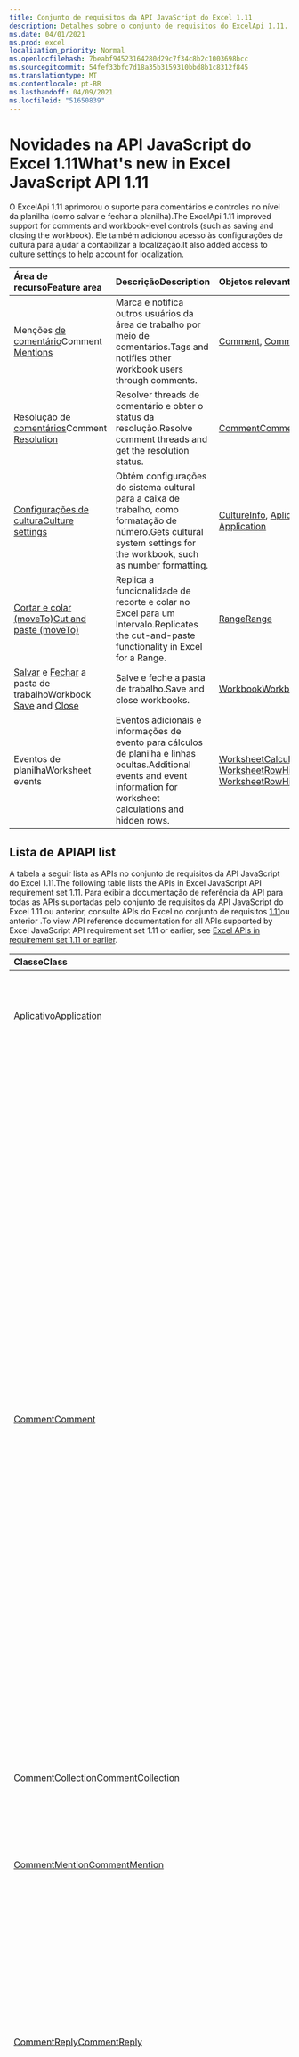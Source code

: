 ```yaml
---
title: Conjunto de requisitos da API JavaScript do Excel 1.11
description: Detalhes sobre o conjunto de requisitos do ExcelApi 1.11.
ms.date: 04/01/2021
ms.prod: excel
localization_priority: Normal
ms.openlocfilehash: 7beabf94523164280d29c7f34c8b2c1003698bcc
ms.sourcegitcommit: 54fef33bfc7d18a35b3159310bbd8b1c8312f845
ms.translationtype: MT
ms.contentlocale: pt-BR
ms.lasthandoff: 04/09/2021
ms.locfileid: "51650839"
---
```

# <a name="whats-new-in-excel-javascript-api-111"></a><span data-ttu-id="a164d-103">Novidades na API JavaScript do Excel 1.11</span><span class="sxs-lookup"><span data-stu-id="a164d-103">What's new in Excel JavaScript API 1.11</span></span>

<span data-ttu-id="a164d-104">O ExcelApi 1.11 aprimorou o suporte para comentários e controles no nível da planilha (como salvar e fechar a planilha).</span><span class="sxs-lookup"><span data-stu-id="a164d-104">The ExcelApi 1.11 improved support for comments and workbook-level controls (such as saving and closing the workbook).</span></span> <span data-ttu-id="a164d-105">Ele também adicionou acesso às configurações de cultura para ajudar a contabilizar a localização.</span><span class="sxs-lookup"><span data-stu-id="a164d-105">It also added access to culture settings to help account for localization.</span></span>

| <span data-ttu-id="a164d-106">Área de recurso</span><span class="sxs-lookup"><span data-stu-id="a164d-106">Feature area</span></span> | <span data-ttu-id="a164d-107">Descrição</span><span class="sxs-lookup"><span data-stu-id="a164d-107">Description</span></span> | <span data-ttu-id="a164d-108">Objetos relevantes</span><span class="sxs-lookup"><span data-stu-id="a164d-108">Relevant objects</span></span> |
|:--- |:--- |:--- |
| <span data-ttu-id="a164d-109">Menções [de comentário](../../excel/excel-add-ins-comments.md#mentions)</span><span class="sxs-lookup"><span data-stu-id="a164d-109">Comment [Mentions](../../excel/excel-add-ins-comments.md#mentions)</span></span> |<span data-ttu-id="a164d-110">Marca e notifica outros usuários da área de trabalho por meio de comentários.</span><span class="sxs-lookup"><span data-stu-id="a164d-110">Tags and notifies other workbook users through comments.</span></span> | <span data-ttu-id="a164d-111">[Comment](/javascript/api/excel/excel.comment), [CommentRichContent](/javascript/api/excel/excel.commentrichcontent)</span><span class="sxs-lookup"><span data-stu-id="a164d-111">[Comment](/javascript/api/excel/excel.comment), [CommentRichContent](/javascript/api/excel/excel.commentrichcontent)</span></span> |
| <span data-ttu-id="a164d-112">Resolução de [comentários](../../excel/excel-add-ins-comments.md#resolve-comment-threads)</span><span class="sxs-lookup"><span data-stu-id="a164d-112">Comment [Resolution](../../excel/excel-add-ins-comments.md#resolve-comment-threads)</span></span> | <span data-ttu-id="a164d-113">Resolver threads de comentário e obter o status da resolução.</span><span class="sxs-lookup"><span data-stu-id="a164d-113">Resolve comment threads and get the resolution status.</span></span> | [<span data-ttu-id="a164d-114">Comment</span><span class="sxs-lookup"><span data-stu-id="a164d-114">Comment</span></span>](/javascript/api/excel/excel.comment) |
| [<span data-ttu-id="a164d-115">Configurações de cultura</span><span class="sxs-lookup"><span data-stu-id="a164d-115">Culture settings</span></span>](../../excel/excel-add-ins-workbooks.md#access-application-culture-settings) | <span data-ttu-id="a164d-116">Obtém configurações do sistema cultural para a caixa de trabalho, como formatação de número.</span><span class="sxs-lookup"><span data-stu-id="a164d-116">Gets cultural system settings for the workbook, such as number formatting.</span></span> | <span data-ttu-id="a164d-117">[CultureInfo](/javascript/api/excel/excel.cultureinfo), [Aplicativo NumberFormatInfo](/javascript/api/excel/excel.numberformatinfo) [](/javascript/api/excel/excel.application)</span><span class="sxs-lookup"><span data-stu-id="a164d-117">[CultureInfo](/javascript/api/excel/excel.cultureinfo), [NumberFormatInfo](/javascript/api/excel/excel.numberformatinfo) [Application](/javascript/api/excel/excel.application)</span></span> |
| [<span data-ttu-id="a164d-118">Cortar e colar (moveTo)</span><span class="sxs-lookup"><span data-stu-id="a164d-118">Cut and paste (moveTo)</span></span>](../../excel/excel-add-ins-ranges-cut-copy-paste.md) | <span data-ttu-id="a164d-119">Replica a funcionalidade de recorte e colar no Excel para um Intervalo.</span><span class="sxs-lookup"><span data-stu-id="a164d-119">Replicates the cut-and-paste functionality in Excel for a Range.</span></span> | [<span data-ttu-id="a164d-120">Range</span><span class="sxs-lookup"><span data-stu-id="a164d-120">Range</span></span>](/javascript/api/excel/excel.range) |
| <span data-ttu-id="a164d-121">[Salvar](../../excel/excel-add-ins-workbooks.md#save-the-workbook) e [Fechar](../../excel/excel-add-ins-workbooks.md#close-the-workbook) a pasta de trabalho</span><span class="sxs-lookup"><span data-stu-id="a164d-121">Workbook [Save](../../excel/excel-add-ins-workbooks.md#save-the-workbook) and [Close](../../excel/excel-add-ins-workbooks.md#close-the-workbook)</span></span> | <span data-ttu-id="a164d-122">Salve e feche a pasta de trabalho.</span><span class="sxs-lookup"><span data-stu-id="a164d-122">Save and close workbooks.</span></span> | [<span data-ttu-id="a164d-123">Workbook</span><span class="sxs-lookup"><span data-stu-id="a164d-123">Workbook</span></span>](/javascript/api/excel/excel.workbook) |
| <span data-ttu-id="a164d-124">Eventos de planilha</span><span class="sxs-lookup"><span data-stu-id="a164d-124">Worksheet events</span></span> | <span data-ttu-id="a164d-125">Eventos adicionais e informações de evento para cálculos de planilha e linhas ocultas.</span><span class="sxs-lookup"><span data-stu-id="a164d-125">Additional events and event information for worksheet calculations and hidden rows.</span></span> | <span data-ttu-id="a164d-126">[WorksheetCalculatedEventArgs](/javascript/api/excel/excel.worksheetcalculatedeventargs), [WorksheetRowHiddenChangedEventArgs](/javascript/api/excel/excel.worksheetrowhiddenchangedeventargs)</span><span class="sxs-lookup"><span data-stu-id="a164d-126">[WorksheetCalculatedEventArgs](/javascript/api/excel/excel.worksheetcalculatedeventargs), [WorksheetRowHiddenChangedEventArgs](/javascript/api/excel/excel.worksheetrowhiddenchangedeventargs)</span></span> |

## <a name="api-list"></a><span data-ttu-id="a164d-127">Lista de API</span><span class="sxs-lookup"><span data-stu-id="a164d-127">API list</span></span>

<span data-ttu-id="a164d-128">A tabela a seguir lista as APIs no conjunto de requisitos da API JavaScript do Excel 1.11.</span><span class="sxs-lookup"><span data-stu-id="a164d-128">The following table lists the APIs in Excel JavaScript API requirement set 1.11.</span></span> <span data-ttu-id="a164d-129">Para exibir a documentação de referência da API para todas as APIs suportadas pelo conjunto de requisitos da API JavaScript do Excel 1.11 ou anterior, consulte APIs do Excel no conjunto de requisitos [1.11](/javascript/api/excel?view=excel-js-1.11&preserve-view=true)ou anterior .</span><span class="sxs-lookup"><span data-stu-id="a164d-129">To view API reference documentation for all APIs supported by Excel JavaScript API requirement set 1.11 or earlier, see [Excel APIs in requirement set 1.11 or earlier](/javascript/api/excel?view=excel-js-1.11&preserve-view=true).</span></span>

| <span data-ttu-id="a164d-130">Classe</span><span class="sxs-lookup"><span data-stu-id="a164d-130">Class</span></span> | <span data-ttu-id="a164d-131">Campos</span><span class="sxs-lookup"><span data-stu-id="a164d-131">Fields</span></span> | <span data-ttu-id="a164d-132">Descrição</span><span class="sxs-lookup"><span data-stu-id="a164d-132">Description</span></span> |
|:---|:---|:---|
|[<span data-ttu-id="a164d-133">Aplicativo</span><span class="sxs-lookup"><span data-stu-id="a164d-133">Application</span></span>](/javascript/api/excel/excel.application)|[<span data-ttu-id="a164d-134">cultureInfo</span><span class="sxs-lookup"><span data-stu-id="a164d-134">cultureInfo</span></span>](/javascript/api/excel/excel.application#cultureinfo)|<span data-ttu-id="a164d-135">Fornece informações com base nas configurações atuais de cultura do sistema.</span><span class="sxs-lookup"><span data-stu-id="a164d-135">Provides information based on current system culture settings.</span></span>|
||[<span data-ttu-id="a164d-136">decimalSeparator</span><span class="sxs-lookup"><span data-stu-id="a164d-136">decimalSeparator</span></span>](/javascript/api/excel/excel.application#decimalseparator)|<span data-ttu-id="a164d-137">Obtém a cadeia de caracteres usada como separador decimal para valores numéricos.</span><span class="sxs-lookup"><span data-stu-id="a164d-137">Gets the string used as the decimal separator for numeric values.</span></span>|
||[<span data-ttu-id="a164d-138">thousandsSeparator</span><span class="sxs-lookup"><span data-stu-id="a164d-138">thousandsSeparator</span></span>](/javascript/api/excel/excel.application#thousandsseparator)|<span data-ttu-id="a164d-139">Obtém a cadeia de caracteres usada para separar grupos de dígitos à esquerda do decimal para valores numéricos.</span><span class="sxs-lookup"><span data-stu-id="a164d-139">Gets the string used to separate groups of digits to the left of the decimal for numeric values.</span></span>|
||[<span data-ttu-id="a164d-140">useSystemSeparators</span><span class="sxs-lookup"><span data-stu-id="a164d-140">useSystemSeparators</span></span>](/javascript/api/excel/excel.application#usesystemseparators)|<span data-ttu-id="a164d-141">Especifica se os separadores do sistema do Excel estão habilitados.</span><span class="sxs-lookup"><span data-stu-id="a164d-141">Specifies if the system separators of Excel are enabled.</span></span>|
|[<span data-ttu-id="a164d-142">Comment</span><span class="sxs-lookup"><span data-stu-id="a164d-142">Comment</span></span>](/javascript/api/excel/excel.comment)|[<span data-ttu-id="a164d-143">menções</span><span class="sxs-lookup"><span data-stu-id="a164d-143">mentions</span></span>](/javascript/api/excel/excel.comment#mentions)|<span data-ttu-id="a164d-144">Obtém as entidades (por exemplo, pessoas) mencionadas nos comentários.</span><span class="sxs-lookup"><span data-stu-id="a164d-144">Gets the entities (e.g., people) that are mentioned in comments.</span></span>|
||[<span data-ttu-id="a164d-145">richContent</span><span class="sxs-lookup"><span data-stu-id="a164d-145">richContent</span></span>](/javascript/api/excel/excel.comment#richcontent)|<span data-ttu-id="a164d-146">Obtém o conteúdo rich comment (por exemplo, menções nos comentários).</span><span class="sxs-lookup"><span data-stu-id="a164d-146">Gets the rich comment content (e.g., mentions in comments).</span></span>|
||[<span data-ttu-id="a164d-147">resolvido</span><span class="sxs-lookup"><span data-stu-id="a164d-147">resolved</span></span>](/javascript/api/excel/excel.comment#resolved)|<span data-ttu-id="a164d-148">O status do thread de comentário.</span><span class="sxs-lookup"><span data-stu-id="a164d-148">The comment thread status.</span></span>|
||[<span data-ttu-id="a164d-149">updateMentions(contentWithMentions: Excel.CommentRichContent)</span><span class="sxs-lookup"><span data-stu-id="a164d-149">updateMentions(contentWithMentions: Excel.CommentRichContent)</span></span>](/javascript/api/excel/excel.comment#updatementions-contentwithmentions-)|<span data-ttu-id="a164d-150">Atualiza o conteúdo do comentário com uma cadeia de caracteres especialmente formatada e uma lista de menções.</span><span class="sxs-lookup"><span data-stu-id="a164d-150">Updates the comment content with a specially formatted string and a list of mentions.</span></span>|
|[<span data-ttu-id="a164d-151">CommentCollection</span><span class="sxs-lookup"><span data-stu-id="a164d-151">CommentCollection</span></span>](/javascript/api/excel/excel.commentcollection)|[<span data-ttu-id="a164d-152">add(cellAddress: Cadeia de caracteres de intervalo, conteúdo: cadeia de caracteres \| CommentRichContent, \| contentType?: Excel.ContentType)</span><span class="sxs-lookup"><span data-stu-id="a164d-152">add(cellAddress: Range \| string, content: CommentRichContent \| string, contentType?: Excel.ContentType)</span></span>](/javascript/api/excel/excel.commentcollection#add-celladdress--content--contenttype-)|<span data-ttu-id="a164d-153">Cria um novo comentário com o conteúdo fornecido na célula especificada.</span><span class="sxs-lookup"><span data-stu-id="a164d-153">Creates a new comment with the given content on the given cell.</span></span>|
|[<span data-ttu-id="a164d-154">CommentMention</span><span class="sxs-lookup"><span data-stu-id="a164d-154">CommentMention</span></span>](/javascript/api/excel/excel.commentmention)|[<span data-ttu-id="a164d-155">email</span><span class="sxs-lookup"><span data-stu-id="a164d-155">email</span></span>](/javascript/api/excel/excel.commentmention#email)|<span data-ttu-id="a164d-156">O endereço de email da entidade mencionada no comentário.</span><span class="sxs-lookup"><span data-stu-id="a164d-156">The email address of the entity that is mentioned in comment.</span></span>|
||[<span data-ttu-id="a164d-157">id</span><span class="sxs-lookup"><span data-stu-id="a164d-157">id</span></span>](/javascript/api/excel/excel.commentmention#id)|<span data-ttu-id="a164d-158">A id da entidade.</span><span class="sxs-lookup"><span data-stu-id="a164d-158">The id of the entity.</span></span>|
||[<span data-ttu-id="a164d-159">name</span><span class="sxs-lookup"><span data-stu-id="a164d-159">name</span></span>](/javascript/api/excel/excel.commentmention#name)|<span data-ttu-id="a164d-160">O nome da entidade mencionada no comentário.</span><span class="sxs-lookup"><span data-stu-id="a164d-160">The name of the entity that is mentioned in comment.</span></span>|
|[<span data-ttu-id="a164d-161">CommentReply</span><span class="sxs-lookup"><span data-stu-id="a164d-161">CommentReply</span></span>](/javascript/api/excel/excel.commentreply)|[<span data-ttu-id="a164d-162">menções</span><span class="sxs-lookup"><span data-stu-id="a164d-162">mentions</span></span>](/javascript/api/excel/excel.commentreply#mentions)|<span data-ttu-id="a164d-163">As entidades (por exemplo, pessoas) mencionadas nos comentários.</span><span class="sxs-lookup"><span data-stu-id="a164d-163">The entities (e.g., people) that are mentioned in comments.</span></span>|
||[<span data-ttu-id="a164d-164">resolvido</span><span class="sxs-lookup"><span data-stu-id="a164d-164">resolved</span></span>](/javascript/api/excel/excel.commentreply#resolved)|<span data-ttu-id="a164d-165">O status da resposta ao comentário.</span><span class="sxs-lookup"><span data-stu-id="a164d-165">The comment reply status.</span></span>|
||[<span data-ttu-id="a164d-166">richContent</span><span class="sxs-lookup"><span data-stu-id="a164d-166">richContent</span></span>](/javascript/api/excel/excel.commentreply#richcontent)|<span data-ttu-id="a164d-167">O conteúdo rich comment (por exemplo, menções nos comentários).</span><span class="sxs-lookup"><span data-stu-id="a164d-167">The rich comment content (e.g., mentions in comments).</span></span>|
||[<span data-ttu-id="a164d-168">updateMentions(contentWithMentions: Excel.CommentRichContent)</span><span class="sxs-lookup"><span data-stu-id="a164d-168">updateMentions(contentWithMentions: Excel.CommentRichContent)</span></span>](/javascript/api/excel/excel.commentreply#updatementions-contentwithmentions-)|<span data-ttu-id="a164d-169">Atualiza o conteúdo do comentário com uma cadeia de caracteres especialmente formatada e uma lista de menções.</span><span class="sxs-lookup"><span data-stu-id="a164d-169">Updates the comment content with a specially formatted string and a list of mentions.</span></span>|
|[<span data-ttu-id="a164d-170">CommentReplyCollection</span><span class="sxs-lookup"><span data-stu-id="a164d-170">CommentReplyCollection</span></span>](/javascript/api/excel/excel.commentreplycollection)|[<span data-ttu-id="a164d-171">add(content: CommentRichContent \| string, contentType?: Excel.ContentType)</span><span class="sxs-lookup"><span data-stu-id="a164d-171">add(content: CommentRichContent \| string, contentType?: Excel.ContentType)</span></span>](/javascript/api/excel/excel.commentreplycollection#add-content--contenttype-)|<span data-ttu-id="a164d-172">Cria uma resposta de comentário para o comentário.</span><span class="sxs-lookup"><span data-stu-id="a164d-172">Creates a comment reply for comment.</span></span>|
|[<span data-ttu-id="a164d-173">CommentRichContent</span><span class="sxs-lookup"><span data-stu-id="a164d-173">CommentRichContent</span></span>](/javascript/api/excel/excel.commentrichcontent)|[<span data-ttu-id="a164d-174">menções</span><span class="sxs-lookup"><span data-stu-id="a164d-174">mentions</span></span>](/javascript/api/excel/excel.commentrichcontent#mentions)|<span data-ttu-id="a164d-175">Uma matriz que contém todas as entidades (por exemplo, pessoas) mencionadas no comentário.</span><span class="sxs-lookup"><span data-stu-id="a164d-175">An array containing all the entities (e.g., people) mentioned within the comment.</span></span>|
||[<span data-ttu-id="a164d-176">richContent</span><span class="sxs-lookup"><span data-stu-id="a164d-176">richContent</span></span>](/javascript/api/excel/excel.commentrichcontent#richcontent)|<span data-ttu-id="a164d-177">Especifica o conteúdo rico do comentário (por exemplo, conteúdo de comentário com menções, a primeira entidade mencionada tem um atributo id de 0 e a segunda entidade mencionada tem um atributo id de 1).</span><span class="sxs-lookup"><span data-stu-id="a164d-177">Specifies the rich content of the comment (e.g., comment content with mentions, the first mentioned entity has an id attribute of 0, and the second mentioned entity has an id attribute of 1).</span></span>|
|[<span data-ttu-id="a164d-178">CultureInfo</span><span class="sxs-lookup"><span data-stu-id="a164d-178">CultureInfo</span></span>](/javascript/api/excel/excel.cultureinfo)|[<span data-ttu-id="a164d-179">name</span><span class="sxs-lookup"><span data-stu-id="a164d-179">name</span></span>](/javascript/api/excel/excel.cultureinfo#name)|<span data-ttu-id="a164d-180">Obtém o nome da cultura no formato languagecode2-country/regioncode2 (por exemplo, "zh-cn" ou "en-us").</span><span class="sxs-lookup"><span data-stu-id="a164d-180">Gets the culture name in the format languagecode2-country/regioncode2 (e.g., "zh-cn" or "en-us").</span></span>|
||[<span data-ttu-id="a164d-181">numberFormat</span><span class="sxs-lookup"><span data-stu-id="a164d-181">numberFormat</span></span>](/javascript/api/excel/excel.cultureinfo#numberformat)|<span data-ttu-id="a164d-182">Define o formato culturalmente apropriado de exibição de números.</span><span class="sxs-lookup"><span data-stu-id="a164d-182">Defines the culturally appropriate format of displaying numbers.</span></span>|
|[<span data-ttu-id="a164d-183">NumberFormatInfo</span><span class="sxs-lookup"><span data-stu-id="a164d-183">NumberFormatInfo</span></span>](/javascript/api/excel/excel.numberformatinfo)|[<span data-ttu-id="a164d-184">numberDecimalSeparator</span><span class="sxs-lookup"><span data-stu-id="a164d-184">numberDecimalSeparator</span></span>](/javascript/api/excel/excel.numberformatinfo#numberdecimalseparator)|<span data-ttu-id="a164d-185">Obtém a cadeia de caracteres usada como separador decimal para valores numéricos.</span><span class="sxs-lookup"><span data-stu-id="a164d-185">Gets the string used as the decimal separator for numeric values.</span></span>|
||[<span data-ttu-id="a164d-186">numberGroupSeparator</span><span class="sxs-lookup"><span data-stu-id="a164d-186">numberGroupSeparator</span></span>](/javascript/api/excel/excel.numberformatinfo#numbergroupseparator)|<span data-ttu-id="a164d-187">Obtém a cadeia de caracteres usada para separar grupos de dígitos à esquerda do decimal para valores numéricos.</span><span class="sxs-lookup"><span data-stu-id="a164d-187">Gets the string used to separate groups of digits to the left of the decimal for numeric values.</span></span>|
|[<span data-ttu-id="a164d-188">Range</span><span class="sxs-lookup"><span data-stu-id="a164d-188">Range</span></span>](/javascript/api/excel/excel.range)|[<span data-ttu-id="a164d-189">moveTo(destinationRange: Cadeia de \| caracteres de intervalo)</span><span class="sxs-lookup"><span data-stu-id="a164d-189">moveTo(destinationRange: Range \| string)</span></span>](/javascript/api/excel/excel.range#moveto-destinationrange-)|<span data-ttu-id="a164d-190">Move valores de célula, formatação e fórmulas do intervalo atual para o intervalo de destino, substituindo as informações antigas nessas células.</span><span class="sxs-lookup"><span data-stu-id="a164d-190">Moves cell values, formatting, and formulas from current range to the destination range, replacing the old information in those cells.</span></span>|
|[<span data-ttu-id="a164d-191">RangeFormat</span><span class="sxs-lookup"><span data-stu-id="a164d-191">RangeFormat</span></span>](/javascript/api/excel/excel.rangeformat)|[<span data-ttu-id="a164d-192">adjustIndent(amount: number)</span><span class="sxs-lookup"><span data-stu-id="a164d-192">adjustIndent(amount: number)</span></span>](/javascript/api/excel/excel.rangeformat#adjustindent-amount-)|<span data-ttu-id="a164d-193">Ajusta o recuo da formatação do intervalo.</span><span class="sxs-lookup"><span data-stu-id="a164d-193">Adjusts the indentation of the range formatting.</span></span>|
|[<span data-ttu-id="a164d-194">Workbook</span><span class="sxs-lookup"><span data-stu-id="a164d-194">Workbook</span></span>](/javascript/api/excel/excel.workbook)|[<span data-ttu-id="a164d-195">close(closeBehavior?: Excel.CloseBehavior)</span><span class="sxs-lookup"><span data-stu-id="a164d-195">close(closeBehavior?: Excel.CloseBehavior)</span></span>](/javascript/api/excel/excel.workbook#close-closebehavior-)|<span data-ttu-id="a164d-196">Fechar a pasta de trabalho atual.</span><span class="sxs-lookup"><span data-stu-id="a164d-196">Close current workbook.</span></span>|
||[<span data-ttu-id="a164d-197">save(saveBehavior?: Excel.SaveBehavior)</span><span class="sxs-lookup"><span data-stu-id="a164d-197">save(saveBehavior?: Excel.SaveBehavior)</span></span>](/javascript/api/excel/excel.workbook#save-savebehavior-)|<span data-ttu-id="a164d-198">Salvar a pasta de trabalho atual.</span><span class="sxs-lookup"><span data-stu-id="a164d-198">Save current workbook.</span></span>|
|[<span data-ttu-id="a164d-199">Worksheet</span><span class="sxs-lookup"><span data-stu-id="a164d-199">Worksheet</span></span>](/javascript/api/excel/excel.worksheet)|[<span data-ttu-id="a164d-200">onRowHiddenChanged</span><span class="sxs-lookup"><span data-stu-id="a164d-200">onRowHiddenChanged</span></span>](/javascript/api/excel/excel.worksheet#onrowhiddenchanged)|<span data-ttu-id="a164d-201">Ocorre quando o estado oculto de uma ou mais linhas foi alterado em uma planilha específica.</span><span class="sxs-lookup"><span data-stu-id="a164d-201">Occurs when the hidden state of one or more rows has changed on a specific worksheet.</span></span>|
|[<span data-ttu-id="a164d-202">WorksheetCalculatedEventArgs</span><span class="sxs-lookup"><span data-stu-id="a164d-202">WorksheetCalculatedEventArgs</span></span>](/javascript/api/excel/excel.worksheetcalculatedeventargs)|[<span data-ttu-id="a164d-203">address</span><span class="sxs-lookup"><span data-stu-id="a164d-203">address</span></span>](/javascript/api/excel/excel.worksheetcalculatedeventargs#address)|<span data-ttu-id="a164d-204">O endereço do intervalo que concluiu o cálculo.</span><span class="sxs-lookup"><span data-stu-id="a164d-204">The address of the range that completed calculation.</span></span>|
|[<span data-ttu-id="a164d-205">WorksheetCollection</span><span class="sxs-lookup"><span data-stu-id="a164d-205">WorksheetCollection</span></span>](/javascript/api/excel/excel.worksheetcollection)|[<span data-ttu-id="a164d-206">onRowHiddenChanged</span><span class="sxs-lookup"><span data-stu-id="a164d-206">onRowHiddenChanged</span></span>](/javascript/api/excel/excel.worksheetcollection#onrowhiddenchanged)|<span data-ttu-id="a164d-207">Ocorre quando o estado oculto de uma ou mais linhas foi alterado em uma planilha específica.</span><span class="sxs-lookup"><span data-stu-id="a164d-207">Occurs when the hidden state of one or more rows has changed on a specific worksheet.</span></span>|
|[<span data-ttu-id="a164d-208">WorksheetRowHiddenChangedEventArgs</span><span class="sxs-lookup"><span data-stu-id="a164d-208">WorksheetRowHiddenChangedEventArgs</span></span>](/javascript/api/excel/excel.worksheetrowhiddenchangedeventargs)|[<span data-ttu-id="a164d-209">address</span><span class="sxs-lookup"><span data-stu-id="a164d-209">address</span></span>](/javascript/api/excel/excel.worksheetrowhiddenchangedeventargs#address)|<span data-ttu-id="a164d-210">Obtém o endereço do intervalo que representa a área alterada de uma planilha específica.</span><span class="sxs-lookup"><span data-stu-id="a164d-210">Gets the range address that represents the changed area of a specific worksheet.</span></span>|
||[<span data-ttu-id="a164d-211">changeType</span><span class="sxs-lookup"><span data-stu-id="a164d-211">changeType</span></span>](/javascript/api/excel/excel.worksheetrowhiddenchangedeventargs#changetype)|<span data-ttu-id="a164d-212">Obtém o tipo de alteração que representa como o evento foi disparado.</span><span class="sxs-lookup"><span data-stu-id="a164d-212">Gets the type of change that represents how the event was triggered.</span></span>|
||[<span data-ttu-id="a164d-213">source</span><span class="sxs-lookup"><span data-stu-id="a164d-213">source</span></span>](/javascript/api/excel/excel.worksheetrowhiddenchangedeventargs#source)|<span data-ttu-id="a164d-214">Obtém a origem do evento.</span><span class="sxs-lookup"><span data-stu-id="a164d-214">Gets the source of the event.</span></span>|
||[<span data-ttu-id="a164d-215">tipo</span><span class="sxs-lookup"><span data-stu-id="a164d-215">type</span></span>](/javascript/api/excel/excel.worksheetrowhiddenchangedeventargs#type)|<span data-ttu-id="a164d-216">Obtém o tipo do evento.</span><span class="sxs-lookup"><span data-stu-id="a164d-216">Gets the type of the event.</span></span>|
||[<span data-ttu-id="a164d-217">worksheetId</span><span class="sxs-lookup"><span data-stu-id="a164d-217">worksheetId</span></span>](/javascript/api/excel/excel.worksheetrowhiddenchangedeventargs#worksheetid)|<span data-ttu-id="a164d-218">Obtém o id da planilha na qual os dados são alterados.</span><span class="sxs-lookup"><span data-stu-id="a164d-218">Gets the id of the worksheet in which the data changed.</span></span>|

## <a name="see-also"></a><span data-ttu-id="a164d-219">Confira também</span><span class="sxs-lookup"><span data-stu-id="a164d-219">See also</span></span>

- [<span data-ttu-id="a164d-220">Documentação deReferência da API JavaScript do Excel</span><span class="sxs-lookup"><span data-stu-id="a164d-220">Excel JavaScript API Reference Documentation</span></span>](/javascript/api/excel?view=excel-js-1.11&preserve-view=true)
- [<span data-ttu-id="a164d-221">Conjuntos de requisitos da API JavaScript do Excel</span><span class="sxs-lookup"><span data-stu-id="a164d-221">Excel JavaScript API requirement sets</span></span>](excel-api-requirement-sets.md)
